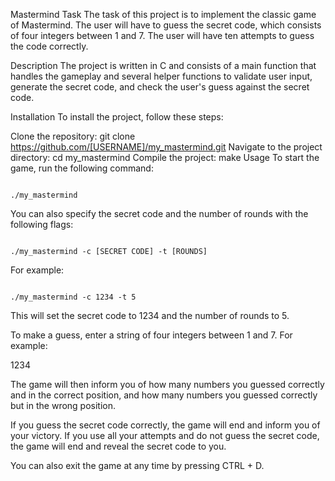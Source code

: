 Mastermind
Task
The task of this project is to implement the classic game of Mastermind. The user will have to guess the secret code, which consists of four integers between 1 and 7. The user will have ten attempts to guess the code correctly.

Description
The project is written in C and consists of a main function that handles the gameplay and several helper functions to validate user input, generate the secret code, and check the user's guess against the secret code.

Installation
To install the project, follow these steps:

Clone the repository: git clone https://github.com/[USERNAME]/my_mastermind.git
Navigate to the project directory: cd my_mastermind
Compile the project: make
Usage
To start the game, run the following command:

<code>
./my_mastermind
</code>

You can also specify the secret code and the number of rounds with the following flags:

<code>
./my_mastermind -c [SECRET CODE] -t [ROUNDS]
</code>

For example:

<code>
./my_mastermind -c 1234 -t 5
</code>

This will set the secret code to 1234 and the number of rounds to 5.

To make a guess, enter a string of four integers between 1 and 7. For example:

1234

The game will then inform you of how many numbers you guessed correctly and in the correct position, and how many numbers you guessed correctly but in the wrong position.

If you guess the secret code correctly, the game will end and inform you of your victory. If you use all your attempts and do not guess the secret code, the game will end and reveal the secret code to you.

You can also exit the game at any time by pressing CTRL + D.
